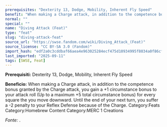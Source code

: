 ```yaml
---
prerequisites: "Dexterity 13, Dodge, Mobility, Inherent Fly Speed"
benefit: "When making a Charge attack, in addition to the competence bonus granted by the Charge attack, you gain a +1 circumstance bonus to your attack roll (Up to a maximum +5 total circumstance bonus) for every square the you move downward. Until the end of your next turn, you suffer a -2 penalty to your Reflex Defense because of the Charge. Category:Feats Category:Homebrew Content Category:MERC 1 Creations"
normal: ""
special: ""
name: "Diving Attack (Feat)"
type: "feat"
slug: "diving-attack-feat"
source_url: "https://swse.fandom.com/wiki/Diving_Attack_(Feat)"
source_license: "CC BY-SA 3.0 (Fandom)"
import_hash: "edf2a0c3cddbaf66aea4e963025284ecf475d10934995f8034a0f86cfde3526e"
last_imported: "2025-09-11"
tags: [SWSE, Feat]
---
```

**Prerequisiti:** Dexterity 13, Dodge, Mobility, Inherent Fly Speed

**Beneficio:** When making a Charge attack, in addition to the competence bonus granted by the Charge attack, you gain a +1 circumstance bonus to your attack roll (Up to a maximum +5 total circumstance bonus) for every square the you move downward. Until the end of your next turn, you suffer a -2 penalty to your Reflex Defense because of the Charge. Category:Feats Category:Homebrew Content Category:MERC 1 Creations

*Fonte:* .